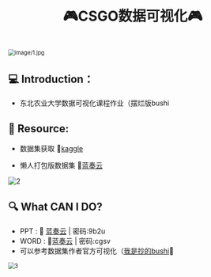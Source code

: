 #                      					                    <h1><div align="center">🎮CSGO数据可视化🎮</div><h1>

>>

<img src="https://s1.ax1x.com/2023/06/01/p9zZss0.md.jpg" alt="image/1.jpg" style="zoom:80%;" />



## 💻 Introduction：

- 东北农业大学数据可视化课程作业（摆烂版bushi

  

## 💾 Resource:

- 数据集获取 :pushpin:[kaggle](https://www.kaggle.com/datasets/skihikingkevin/csgo-matchmaking-damage?resource=download)

- 懒人打包版数据集 :pushpin:[蓝奏云](https://wwwt.lanzoue.com/iwnnX0xwcf7a)

<img src="https://s1.ax1x.com/2023/06/01/p9zZrMq.md.jpg" alt="2" style="zoom:100%;" />

>>>>>>> 

## 🔍 What CAN I DO?

-    PPT : :pushpin: [蓝奏云](https://wwwt.lanzoue.com/isVgc0xwcmxi)   | 密码:9b2u
-    WORD : :pushpin:[蓝奏云](https://wwwt.lanzoue.com/ixex20xwcmch ) | 密码:cgsv
-    可以参考数据集作者官方可视化（[我是抄的bushi](https://www.kaggle.com/code/skihikingkevin/pistol-round-analyses)🤗

<img src="https://s1.ax1x.com/2023/06/01/p9zZBzn.jpg" alt="3" style="zoom:80%;" />
